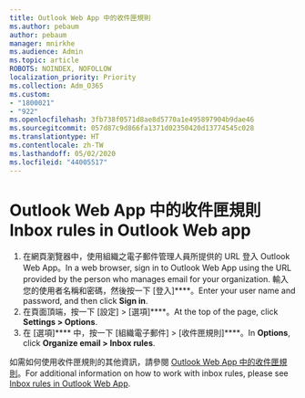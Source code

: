 ```yaml
---
title: Outlook Web App 中的收件匣規則
ms.author: pebaum
author: pebaum
manager: mnirkhe
ms.audience: Admin
ms.topic: article
ROBOTS: NOINDEX, NOFOLLOW
localization_priority: Priority
ms.collection: Adm_O365
ms.custom:
- "1800021"
- "922"
ms.openlocfilehash: 3fb738f0571d8ae8d5770a1e495897904b9dae46
ms.sourcegitcommit: 057d87c9d866fa1371d02350420d13774545c028
ms.translationtype: HT
ms.contentlocale: zh-TW
ms.lasthandoff: 05/02/2020
ms.locfileid: "44005517"
---
```

# <a name="inbox-rules-in-outlook-web-app"></a><span data-ttu-id="0094f-102">Outlook Web App 中的收件匣規則</span><span class="sxs-lookup"><span data-stu-id="0094f-102">Inbox rules in Outlook Web app</span></span>

1. <span data-ttu-id="0094f-103">在網頁瀏覽器中，使用組織之電子郵件管理人員所提供的 URL 登入 Outlook Web App。</span><span class="sxs-lookup"><span data-stu-id="0094f-103">In a web browser, sign in to Outlook Web App using the URL provided by the person who manages email for your organization.</span></span> <span data-ttu-id="0094f-104">輸入您的使用者名稱和密碼，然後按一下 [登入]\*\*\*\*。</span><span class="sxs-lookup"><span data-stu-id="0094f-104">Enter your user name and password, and then click **Sign in**.</span></span>
2. <span data-ttu-id="0094f-105">在頁面頂端，按一下 [設定] > [選項]\*\*\*\*。</span><span class="sxs-lookup"><span data-stu-id="0094f-105">At the top of the page, click **Settings > Options**.</span></span>
3. <span data-ttu-id="0094f-106">在 [選項]\*\*\*\* 中，按一下 [組織電子郵件] > [收件匣規則]\*\*\*\*。</span><span class="sxs-lookup"><span data-stu-id="0094f-106">In **Options**, click **Organize email > Inbox rules**.</span></span>

<span data-ttu-id="0094f-107">如需如何使用收件匣規則的其他資訊，請參閱 [Outlook Web App 中的收件匣規則](https://support.office.com/article/inbox-rules-in-outlook-web-app-edea3d17-00c9-434b-b9b7-26ee8d9f5622)。</span><span class="sxs-lookup"><span data-stu-id="0094f-107">For additional information on how to work with inbox rules, please see [Inbox rules in Outlook Web App](https://support.office.com/article/inbox-rules-in-outlook-web-app-edea3d17-00c9-434b-b9b7-26ee8d9f5622).</span></span>

